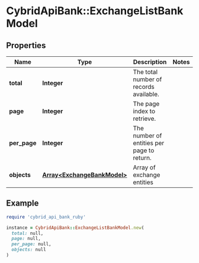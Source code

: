 # CybridApiBank::ExchangeListBankModel

## Properties

| Name | Type | Description | Notes |
| ---- | ---- | ----------- | ----- |
| **total** | **Integer** | The total number of records available. |  |
| **page** | **Integer** | The page index to retrieve. |  |
| **per_page** | **Integer** | The number of entities per page to return. |  |
| **objects** | [**Array&lt;ExchangeBankModel&gt;**](ExchangeBankModel.md) | Array of exchange entities |  |

## Example

```ruby
require 'cybrid_api_bank_ruby'

instance = CybridApiBank::ExchangeListBankModel.new(
  total: null,
  page: null,
  per_page: null,
  objects: null
)
```

